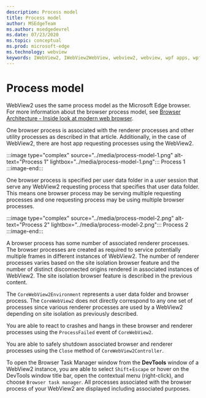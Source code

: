 ```yaml
---
description: Process model
title: Process model
author: MSEdgeTeam
ms.author: msedgedevrel
ms.date: 07/23/2020
ms.topic: conceptual
ms.prod: microsoft-edge
ms.technology: webview
keywords: IWebView2, IWebView2WebView, webview2, webview, wpf apps, wpf, edge, ICoreWebView2, ICoreWebView2Host, browser control, edge html
---
```


# Process model  

WebView2 uses the same process model as the Microsoft Edge browser.  For more information about the browser process model, see [Browser Architecture - Inside look at modern web browser][GoogleDeveloperWebUpdates201809InsideBrowserPart1BrowserArchitecture]. 

One browser process is associated with the renderer processes and other utility processes as described in that article.  Additionally, in the case of WebView2, there are host app requesting processes using the WebView2.  

:::image type="complex" source="../media/process-model-1.png" alt-text="Process 1" lightbox="../media/process-model-1.png":::
   Process 1  
:::image-end:::  

One browser process is specified per user data folder in a user session that serve any WebView2 requesting process that specifies that user data folder.  This means one browser process may be serving multiple requesting processes and one requesting process may be using multiple browser processes.  

:::image type="complex" source="../media/process-model-2.png" alt-text="Process 2" lightbox="../media/process-model-2.png":::
   Process 2  
:::image-end:::  

A browser process has some number of associated renderer processes.  The browser processes are created as required to service potentially multiple frames in different instances of WebView2.  The number of renderer processes varies based on the site isolation browser feature and the number of distinct disconnected origins rendered in associated instances of WebView2.  The site isolation browser feature is described in the previous content.  

The `CoreWebView2Environment` represents a user data folder and browser process.  The `CoreWebView2` does not directly correspond to any one set of processes since various renderer processes are used by a WebView2 depending on site isolation as previously described.  

You are able to react to crashes and hangs in these browser and renderer processes using the `ProcessFailed` event of `CoreWebView2`.  

You are able to safely shutdown associated browser and renderer processes using the `Close` method of `CoreWebView2Controller`.  

To open the Browser Task Manager window from the **DevTools** window of a WebView2 instance, you are able to select `Shift`+`Escape` or hover on the DevTools window title bar, open the contextual menu \(right-click\), and choose `Browser task manager`.  All processes associated with the browser process of your WebView2 are displayed including associated purposes.  

<!-- links -->  

[GoogleDeveloperWebUpdates201809InsideBrowserPart1BrowserArchitecture]: https://developers.google.com/web/updates/2018/09/inside-browser-part1#browser-architecture "Browser Architecture - Inside look at modern web browser (part 1)"  
